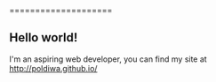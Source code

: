 
====================

## Hello world!

I'm an aspiring web developer, you can find my site at
http://poldiwa.github.io/
